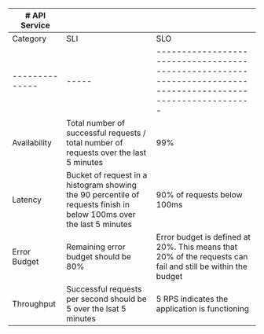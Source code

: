 | # API Service  |                                                                                                                                                                                  |                                                                                                               |
|----------------|----------------------------------------------------------------------------------------------------------------------------------------------------------------------------------|---------------------------------------------------------------------------------------------------------------|
| Category       | SLI                                                                                                                                                                              | SLO                                                                                                           |
| -------------- | -----                                                                                                                                                                            | ------------------------------------------------------------------------------------------------------------- |
| Availability   | Total number of successful requests / total number of requests  over the last 5 minutes | 99%                                                                                                           |
| Latency        | Bucket of request in a histogram showing the 90 percentile of requests finish in below 100ms over the last 5 minutes                                                     | 90% of requests below 100ms                                                                                   |
| Error Budget   | Remaining error budget should be 80%  | Error budget is defined at 20%. This means that 20% of the requests can fail and still be within the budget   |
| Throughput     | Successful requests per second should be 5 over the lsat 5 minutes                                                                                                            | 5 RPS indicates the application is functioning                                                                |
